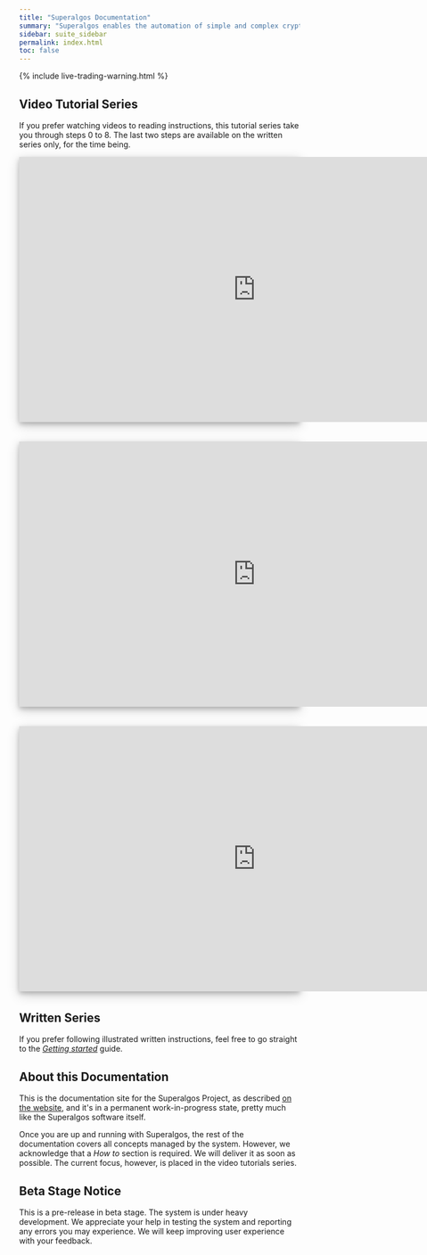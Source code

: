 ```yaml
---
title: "Superalgos Documentation"
summary: "Superalgos enables the automation of simple and complex crypto-trading strategies and robust market data processing. Getting started with Superalgos is really easy: you may choose to follow a series of video tutorials, or follow written instructions instead. The video series is richer in explanations, while the written series is more concise and to-the-point. Using both is probably the smartest thing to do!"
sidebar: suite_sidebar
permalink: index.html
toc: false
---
```


{% include live-trading-warning.html %}

## Video Tutorial Series

If you prefer watching videos to reading instructions, this tutorial series take you through steps 0 to 8. The last two steps are available on the written series only, for the time being.

<div style="background-color: white; box-shadow: 0 4px 8px 0 rgba(0, 0, 0, 0.2), 0 6px 20px 0 rgba(0, 0, 0, 0.19); margin-bottom: 35px; max-width: 850px; max-height: 476px;">
<iframe width="848" height="476" src="https://www.youtube.com/embed/ac6QMxfigs8" frameborder="0" allow="accelerometer; autoplay; encrypted-media; gyroscope; picture-in-picture" allowfullscreen></iframe>
</div>

<div style="background-color: white; box-shadow: 0 4px 8px 0 rgba(0, 0, 0, 0.2), 0 6px 20px 0 rgba(0, 0, 0, 0.19); margin-bottom: 35px; max-width: 850px; max-height: 476px;">
<iframe width="848" height="476" src="https://www.youtube.com/embed/OG7WayGRqT0" frameborder="0" allow="accelerometer; autoplay; encrypted-media; gyroscope; picture-in-picture" allowfullscreen></iframe>
</div>

<div style="background-color: white; box-shadow: 0 4px 8px 0 rgba(0, 0, 0, 0.2), 0 6px 20px 0 rgba(0, 0, 0, 0.19); margin-bottom: 35px; max-width: 850px; max-height: 476px;">
<iframe width="848" height="476" src="https://www.youtube.com/embed/oyiXLoRhWPw" frameborder="0" allow="accelerometer; autoplay; encrypted-media; gyroscope; picture-in-picture" allowfullscreen></iframe>
</div>

## Written Series

If you prefer following illustrated written instructions, feel free to go straight to the *[Getting started](suite-step-0.html)* guide.

## About this Documentation

This is the documentation site for the Superalgos Project, as described [on the website](https://superalgos.org/), and it's in a permanent work-in-progress state, pretty much like the Superalgos software itself.

Once you are up and running with Superalgos, the rest of the documentation covers all concepts managed by the system. However, we acknowledge that a *How to* section is required. We will deliver it as soon as possible. The current focus, however, is placed in the video tutorials series.

## Beta Stage Notice

This is a pre-release in beta stage. The system is under heavy development. We appreciate your help in testing the system and reporting any errors you may experience. We will keep improving user experience with your feedback.



